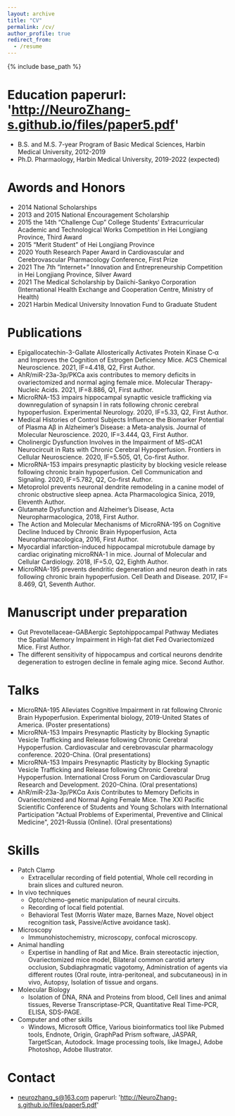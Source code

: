 ```yaml
---
layout: archive
title: "CV"
permalink: /cv/
author_profile: true
redirect_from:
  - /resume
---
```


{% include base_path %}

Education
paperurl: 'http://NeuroZhang-s.github.io/files/paper5.pdf'
======
* B.S. and M.S. 7-year Program of Basic Medical Sciences, Harbin Medical University, 2012-2019
* Ph.D. Pharmaology, Harbin Medical University, 2019-2022 (expected)

Awords and Honors
======
* 2014 National Scholarships
* 2013 and 2015 National Encouragement Scholarship
* 2015 the 14th “Challenge Cup” College Students’ Extracurricular Academic and Technological Works Competition in Hei Longjiang Province, Third Award
* 2015 “Merit Student” of Hei Longjiang Province
* 2020 Youth Research Paper Award in Cardiovascular and Cerebrovascular Pharmacology Conference, First Prize
* 2021 The 7th ”Internet+” Innovation and Entrepreneurship Competition in Hei Longjiang Province, Silver Award
* 2021 The Medical Scholarship by Daiichi-Sankyo Corporation (International Health Exchange and Cooperation Centre, Ministry of Health)
* 2021 Harbin Medical University Innovation Fund to Graduate Student

Publications
======
* Epigallocatechin-3-Gallate Allosterically Activates Protein Kinase C‑α and Improves the Cognition of Estrogen Deficiency Mice. ACS Chemical Neuroscience. 2021, IF=4.418, Q2, First Author.
* AhR/miR-23a-3p/PKCa axis contributes to memory deficits in ovariectomized and normal aging female mice. Molecular Therapy-Nucleic Acids. 2021, IF=8.886, Q1, First author.
* MicroRNA-153 impairs hippocampal synaptic vesicle trafficking via downregulation of synapsin I in rats following chronic cerebral hypoperfusion. Experimental Neurology. 2020, IF=5.33, Q2, First Author.
* Medical Histories of Control Subjects Influence the Biomarker Potential of Plasma Aβ in Alzheimer’s Disease: a Meta-analysis. Journal of Molecular Neuroscience. 2020, IF=3.444, Q3, First Author.
* Cholinergic Dysfunction Involves in the Impairment of MS-dCA1 Neurocircuit in Rats with Chronic Cerebral Hypoperfusion. Frontiers in Cellular Neuroscience. 2020, IF=5.505, Q1, Co-first Author.
* MicroRNA-153 impairs presynaptic plasticity by blocking vesicle release following chronic brain hypoperfusion. Cell Communication and Signaling. 2020, IF=5.782, Q2, Co-first Author.
* Metoprolol prevents neuronal dendrite remodeling in a canine model of chronic obstructive sleep apnea. Acta Pharmacologica Sinica, 2019, Eleventh Author.
* Glutamate Dysfunction and Alzheimer’s Disease, Acta Neuropharmacologica, 2018, First Author.
* The Action and Molecular Mechanisms of MicroRNA-195 on Cognitive Decline Induced by Chronic Brain Hypoperfusion, Acta Neuropharmacologica, 2016, First Author.
* Myocardial infarction-induced hippocampal microtubule damage by cardiac originating microRNA-1 in mice. Journal of Molecular and Cellular Cardiology. 2018, IF=5.0, Q2, Eighth Author.
* MicroRNA-195 prevents dendritic degeneration and neuron death in rats following chronic brain hypoperfusion. Cell Death and Disease. 2017, IF= 8.469, Q1, Seventh Author.

Manuscript under preparation
======
* Gut Prevotellaceae-GABAergic Septohippocampal Pathway Mediates the Spatial Memory Impairment in High-fat diet Fed Ovariectomized Mice. First Author.
* The different sensitivity of hippocampus and cortical neurons dendrite degeneration to estrogen decline in female aging mice. Second Author.

Talks
======
* MicroRNA-195 Alleviates Cognitive Impairment in rat following Chronic Brain Hypoperfusion. Experimental biology, 2019-United States of America. (Poster presentations)
* MicroRNA-153 Impairs Presynaptic Plasticity by Blocking Synaptic Vesicle Trafficking and Release following Chronic Cerebral Hypoperfusion. Cardiovascular and cerebrovascular pharmacology conference. 2020-China. (Oral presentations)
* MicroRNA-153 Impairs Presynaptic Plasticity by Blocking Synaptic Vesicle Trafficking and Release following Chronic Cerebral Hypoperfusion. International Cross Forum on Cardiovascular Drug Research and Development. 2020-China. (Oral presentations)
* AhR/miR-23a-3p/PKCα Axis Contributes to Memory Deficits in Ovariectomized and Normal Aging Female Mice. The XXI Pacific Scientific Conference of Students and Young Scholars with International Participation "Actual Problems of Experimental, Preventive and Clinical Medicine", 2021-Russia (Online). (Oral presentations)

Skills
======
* Patch Clamp
  * Extracellular recording of field potential, Whole cell recording in brain slices and cultured neuron.
* In vivo techniques
  * Opto/chemo-genetic manipulation of neural circuits.
  * Recording of local field potential.
  * Behavioral Test (Morris Water maze, Barnes Maze, Novel object recognition task, Passive/Active avoidance task).
* Microscopy
  *  Immunohistochemistry, microscopy, confocal microscopy.
* Animal handling
  *  Expertise in handling of Rat and Mice. Brain stereotactic injection, Ovariectomized mice model, Bilateral common carotid artery occlusion, Subdiaphragmatic vagotomy, Administration of agents via different routes (Oral route, intra-peritoneal, and subcutaneous) in in vivo, Autopsy, Isolation of tissue and organs.
* Molecular Biology
  *  Isolation of DNA, RNA and Proteins from blood, Cell lines and animal tissues, Reverse Transcriptase-PCR, Quantitative Real Time-PCR, ELISA, SDS-PAGE.
* Computer and other skills
  *  Windows, Microsoft Office, Various bioinformatics tool like Pubmed tools, Endnote, Origin, GraphPad Prism software, JASPAR, TargetScan, Autodock. Image processing tools, like ImageJ, Adobe Photoshop, Adobe Illustrator.
  
Contact
======
* neurozhang_s@163.com
paperurl: 'http://NeuroZhang-s.github.io/files/paper5.pdf'
